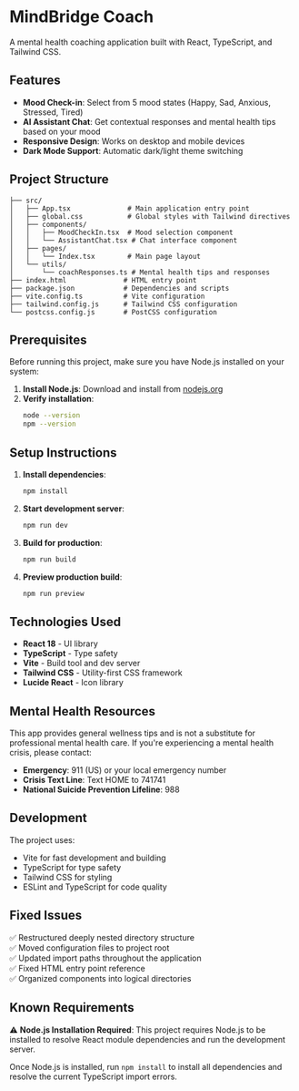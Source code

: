 # MindBridge Coach

A mental health coaching application built with React, TypeScript, and Tailwind CSS.

## Features

- **Mood Check-in**: Select from 5 mood states (Happy, Sad, Anxious, Stressed, Tired)
- **AI Assistant Chat**: Get contextual responses and mental health tips based on your mood
- **Responsive Design**: Works on desktop and mobile devices
- **Dark Mode Support**: Automatic dark/light theme switching

## Project Structure

```
├── src/
│   ├── App.tsx              # Main application entry point
│   ├── global.css           # Global styles with Tailwind directives
│   ├── components/
│   │   ├── MoodCheckIn.tsx  # Mood selection component
│   │   └── AssistantChat.tsx # Chat interface component
│   ├── pages/
│   │   └── Index.tsx        # Main page layout
│   └── utils/
│       └── coachResponses.ts # Mental health tips and responses
├── index.html              # HTML entry point
├── package.json            # Dependencies and scripts
├── vite.config.ts          # Vite configuration
├── tailwind.config.js      # Tailwind CSS configuration
└── postcss.config.js       # PostCSS configuration
```

## Prerequisites

Before running this project, make sure you have Node.js installed on your system:

1. **Install Node.js**: Download and install from [nodejs.org](https://nodejs.org/)
2. **Verify installation**: 
   ```bash
   node --version
   npm --version
   ```

## Setup Instructions

1. **Install dependencies**:
   ```bash
   npm install
   ```

2. **Start development server**:
   ```bash
   npm run dev
   ```

3. **Build for production**:
   ```bash
   npm run build
   ```

4. **Preview production build**:
   ```bash
   npm run preview
   ```

## Technologies Used

- **React 18** - UI library
- **TypeScript** - Type safety
- **Vite** - Build tool and dev server
- **Tailwind CSS** - Utility-first CSS framework
- **Lucide React** - Icon library

## Mental Health Resources

This app provides general wellness tips and is not a substitute for professional mental health care. If you're experiencing a mental health crisis, please contact:

- **Emergency**: 911 (US) or your local emergency number
- **Crisis Text Line**: Text HOME to 741741
- **National Suicide Prevention Lifeline**: 988

## Development

The project uses:
- Vite for fast development and building
- TypeScript for type safety
- Tailwind CSS for styling
- ESLint and TypeScript for code quality

## Fixed Issues

✅ Restructured deeply nested directory structure  
✅ Moved configuration files to project root  
✅ Updated import paths throughout the application  
✅ Fixed HTML entry point reference  
✅ Organized components into logical directories

## Known Requirements

⚠️ **Node.js Installation Required**: This project requires Node.js to be installed to resolve React module dependencies and run the development server.

Once Node.js is installed, run `npm install` to install all dependencies and resolve the current TypeScript import errors.